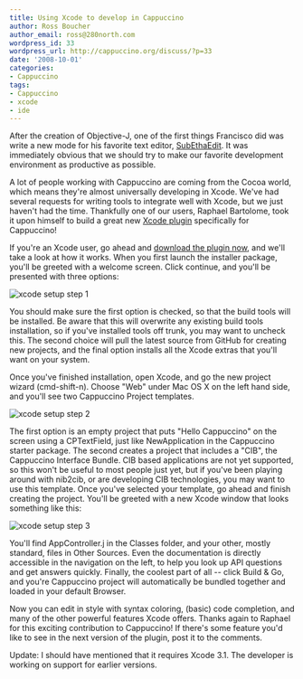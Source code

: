 ```yaml
---
title: Using Xcode to develop in Cappuccino
author: Ross Boucher
author_email: ross@280north.com
wordpress_id: 33
wordpress_url: http://cappuccino.org/discuss/?p=33
date: '2008-10-01'
categories:
- Cappuccino
tags:
- Cappuccino
- xcode
- ide
---
```



After the creation of Objective-J, one of the first things Francisco did was write a new mode for his favorite text editor, [SubEthaEdit](http://codingmonkeys.de/subethaedit/index.html). It was immediately obvious that we should try to make our favorite development environment as productive as possible.

A lot of people working with Cappuccino are coming from the Cocoa world, which means they're almost universally developing in Xcode. We've had several requests for writing tools to integrate well with Xcode, but we just haven't had the time. Thankfully one of our users, Raphael Bartolome, took it upon himself to build a great new [ Xcode plugin](/files/Cappuccino_Developer_Tools.pkg) specifically for Cappuccino!

If you're an Xcode user, go ahead and [download the plugin now](/files/Cappuccino_Developer_Tools.pkg), and we'll take a look at how it works. When you first launch the installer package, you'll be greeted with a welcome screen. Click continue, and you'll be presented with three options:

![xcode setup step 1](/img/cpo-uploads/uploads/xcode-step1.png)

You should make sure the first option is checked, so that the build tools will be installed. Be aware that this will overwrite any existing build tools installation, so if you've installed tools off trunk, you may want to uncheck this. The second choice will pull the latest source from GitHub for creating new projects, and the final option installs all the Xcode extras that you'll want on your system.

Once you've finished installation, open Xcode, and go the new project wizard (cmd-shift-n). Choose "Web" under Mac OS X on the left hand side, and you'll see two Cappuccino Project templates.

![xcode setup step 2](/img/cpo-uploads/xcode-step2.png)

The first option is an empty project that puts "Hello Cappuccino" on the screen using a CPTextField, just like NewApplication in the Cappuccino starter package. The second creates a project that includes a "CIB", the Cappuccino Interface Bundle. CIB based applications are not yet supported, so this won't be useful to most people just yet, but if you've been playing around with nib2cib, or are developing CIB technologies, you may want to use this template. Once you've selected your template, go ahead and finish creating the project. You'll be greeted with a new Xcode window that looks something like this:

![xcode setup step 3](/img/cpo-uploads/xcode-step3.png)

You'll find AppController.j in the Classes folder, and your other, mostly standard, files in Other Sources. Even the documentation is directly accessible in the navigation on the left, to help you look up API questions and get answers quickly. Finally, the coolest part of all -- click Build & Go, and you're Cappuccino project will automatically be bundled together and loaded in your default Browser.

Now you can edit in style with syntax coloring, (basic) code completion, and many of the other powerful features Xcode offers. Thanks again to Raphael for this exciting contribution to Cappuccino! If there's some feature you'd like to see in the next version of the plugin, post it to the comments.

Update: I should have mentioned that it requires Xcode 3.1. The developer is working on support for earlier versions.



